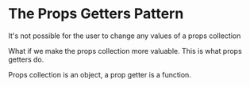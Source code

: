 # The Props Getters Pattern

It's not possible for the user to change any values of a props collection

What if we make the props collection more valuable. This is what props getters do.

Props collection is an object, a prop getter is a function.
